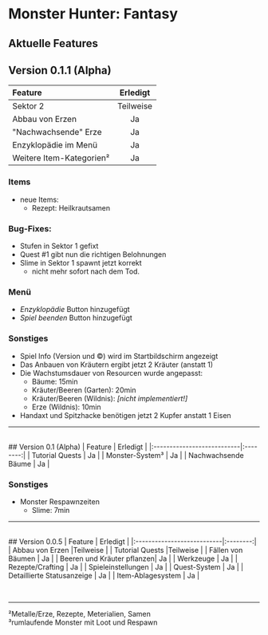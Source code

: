 # Monster Hunter: Fantasy
## Aktuelle Features

## Version 0.1.1 (Alpha)
| Feature                    | Erledigt |
|:---------------------------|:--------:|
| Sektor 2                   | Teilweise|
| Abbau von Erzen            | Ja       |
| "Nachwachsende" Erze       | Ja       |
| Enzyklopädie im Menü       | Ja       |
| Weitere Item-Kategorien²   | Ja       |

### Items
- neue Items:
    - Rezept: Heilkrautsamen

### Bug-Fixes:
- Stufen in Sektor 1 gefixt
- Quest #1 gibt nun die richtigen Belohnungen
- Slime in Sektor 1 spawnt jetzt korrekt 
    - nicht mehr sofort nach dem Tod.

### Menü
- *Enzyklopädie* Button hinzugefügt
- *Spiel beenden* Button hinzugefügt

### Sonstiges
- Spiel Info (Version und ©) wird im Startbildschirm angezeigt
- Das Anbauen von Kräutern ergibt jetzt 2 Kräuter (anstatt 1)
- Die Wachstumsdauer von Resourcen wurde angepasst:
    - Bäume: 15min
    - Kräuter/Beeren (Garten): 20min
    - Kräuter/Beeren (Wildnis): *[nicht implementiert!]*
    - Erze (Wildnis): 10min
- Handaxt und Spitzhacke benötigen jetzt 2 Kupfer anstatt 1 Eisen

<hr>


<br/>
## Version 0.1 (Alpha)
| Feature                    | Erledigt |
|:---------------------------|:--------:|
| Tutorial Quests            | Ja       |
| Monster-System³            | Ja       |
| Nachwachsende Bäume        | Ja       |


### Sonstiges
- Monster Respawnzeiten
    - Slime: 7min

<hr>

<br/>
## Version 0.0.5
| Feature                    | Erledigt |
|:---------------------------|:--------:|
| Abbau von Erzen            |Teilweise |
| Tutorial Quests            |Teilweise |
| Fällen von Bäumen          | Ja       |
| Beeren und Kräuter pflanzen| Ja       |
| Werkzeuge                  | Ja       |
| Rezepte/Crafting           | Ja       |
| Spieleinstellungen         | Ja       |
| Quest-System               | Ja       |
| Detaillierte Statusanzeige | Ja       |
| Item-Ablagesystem          | Ja       |


<br /><hr>
²Metalle/Erze, Rezepte, Meterialien, Samen<br/>
³rumlaufende Monster mit Loot und Respawn<br/>